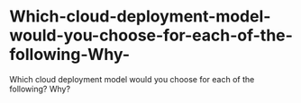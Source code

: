 # Which-cloud-deployment-model-would-you-choose-for-each-of-the-following-Why-
Which cloud deployment model would you choose for each of the following? Why?
